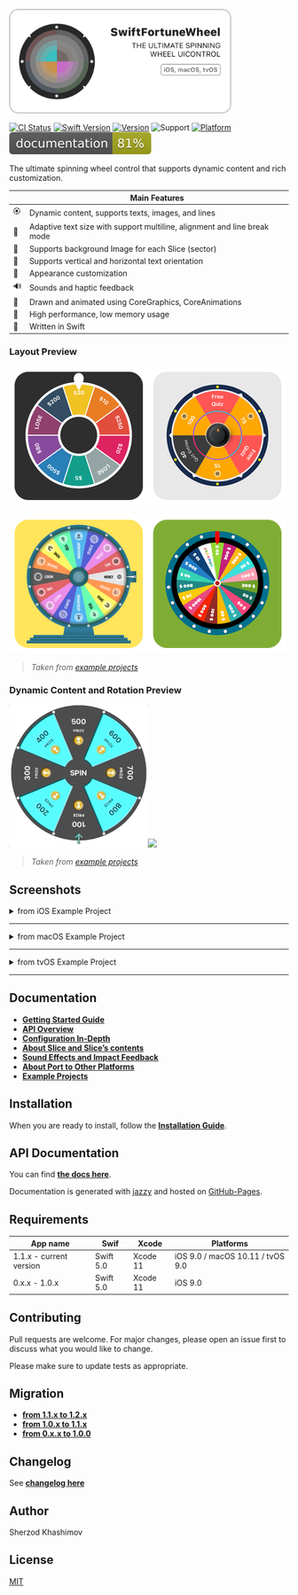 

<img src="./Images/header.png" width="400" alt="SwiftFortuneWheel"/>

[![CI Status](https://img.shields.io/travis/sh-khashimov/SwiftFortuneWheel.svg?style=flat)](https://travis-ci.org/sh-khashimov/SwiftFortuneWheel)
[![Swift Version](https://img.shields.io/badge/Swift-5-orange.svg)]()
[![Version](https://img.shields.io/cocoapods/v/SwiftFortuneWheel.svg?label=version)](https://cocoapods.org/pods/SwiftFortuneWheel)
![Support](https://img.shields.io/badge/supports-SPM%2C%20CocoaPods-green.svg)
[![Platform](https://img.shields.io/cocoapods/p/SwiftFortuneWheel.svg?style=flat)](https://cocoapods.org/pods/SwiftFortuneWheel)
![Documentation](./docs/badge.svg?style=flat&sanitize=true)

The ultimate spinning wheel control that supports dynamic content and rich customization.

| | Main Features |
|---|---|
| 🏵 | Dynamic content, supports texts, images, and lines |
| 🎯 | Adaptive text size with support multiline, alignment and line break mode |
| 🎇 | Supports background Image for each Slice (sector) |
| 🧮 | Supports vertical and horizontal text orientation |
| 🌈 | Appearance customization |
| 🔊 | Sounds and haptic feedback |
| 🎨 | Drawn and animated using CoreGraphics, CoreAnimations |
| 🔋 | High performance, low memory usage |
| 🚀 | Written in Swift |

### Layout Preview

<img src="./Images/screens/simple.png" width="250"/><img src="./Images/screens/spike.png" width="250"/>

<img src="./Images/screens/podium.png" width="250"/><img src="./Images/screens/jackpot.png" width="250"/>

> _Taken from [example projects](/Examples)_

### Dynamic Content and Rotation Preview

<img src="./Images/layout.gif" width="250"/><img src="./Images/rotation.gif" width="250"/>

> _Taken from [example projects](/Examples)_

## Screenshots

<details>
  <summary>from iOS Example Project</summary>
<img src="./Images/screenshots/1.png" width="250"/><img src="./Images/screenshots/2.png" width="250"/><img src="./Images/screenshots/3.png" width="250"/><img src="./Images/screenshots/4.png" width="250"/><img src="./Images/screenshots/5.png" width="250"/><img src="./Images/screenshots/6.png" width="250"/><img src="./Images/screenshots/7.png" width="250"/>
</details>

- - -

<details>
  <summary>from macOS Example Project</summary>
<img src="./Images/screenshots/macos.png" width="450"/>
</details>

- - -
<details>
  <summary>from tvOS Example Project</summary>
<img src="./Images/screenshots/tvos.png" width="550"/>
</details>

- - -

## Documentation

- [**Getting Started Guide**](/Documentation/GettingStarted.md)
- [**API Overview**](/Documentation/API_Overview.md)
- [**Configuration In-Depth**](/Documentation/Configuration_indepth.md)
- [**About Slice and Slice’s contents**](/Documentation/About_Slice_and_Slice_contents.md)
- [**Sound Effects and Impact Feedback**](/Documentation/sound_effects.md)
- [**About Port to Other Platforms**](/Documentation/Port_to_Other_Platforms.md)
- [**Example Projects**](/Examples)
## Installation

When you are ready to install, follow the [**Installation Guide**](/Documentation/Installation.md).

## API Documentation

You can find <a href="https://sh-khashimov.github.io/SwiftFortuneWheel/" target="_blank">**the docs here**</a>. 

Documentation is generated with [jazzy](https://github.com/realm/jazzy) and hosted on [GitHub-Pages](https://pages.github.com/).

<a name="h_requirements"></a>
## Requirements


| App name | Swif | Xcode | Platforms |
|---|---|---|---|
| 1.1.x - current version | Swift 5.0 | Xcode 11 | iOS 9.0 / macOS 10.11 / tvOS 9.0 |
| 0.x.x - 1.0.x | Swift 5.0 | Xcode 11 | iOS 9.0 |

## Contributing
Pull requests are welcome. For major changes, please open an issue first to discuss what you would like to change.

Please make sure to update tests as appropriate.

## Migration

- [**from 1.1.x to 1.2.x**](/Documentation/Migrations/Migration_1.1.x_to_1.2.x.md)
- [**from 1.0.x to 1.1.x**](/Documentation/Migrations/Migration_1_to_1.x.md)
- [**from 0.x.x to 1.0.0**](/Documentation/Migrations/Migration_0_to_1.md)



## Changelog

See [**changelog here**](/Documentation/Changelog.md)

## Author

Sherzod Khashimov

## License
[MIT](https://choosealicense.com/licenses/mit/)